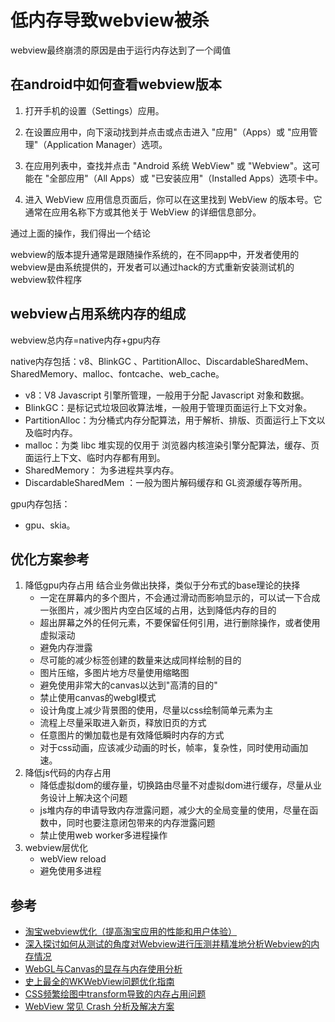 
# 低内存导致webview被杀

webview最终崩溃的原因是由于运行内存达到了一个阈值
## 在android中如何查看webview版本

1. 打开手机的设置（Settings）应用。
2. 在设置应用中，向下滚动找到并点击或点击进入 "应用"（Apps）或 "应用管理"（Application Manager）选项。
3. 在应用列表中，查找并点击 "Android 系统 WebView" 或 "Webview"。这可能在 "全部应用"（All Apps）或 "已安装应用"（Installed Apps）选项卡中。

4. 进入 WebView 应用信息页面后，你可以在这里找到 WebView 的版本号。它通常在应用名称下方或其他关于 WebView 的详细信息部分。

通过上面的操作，我们得出一个结论

webview的版本提升通常是跟随操作系统的，在不同app中，开发者使用的webview是由系统提供的，开发者可以通过hack的方式重新安装测试机的webview软件程序

## webview占用系统内存的组成

webview总内存=native内存+gpu内存

native内存包括：v8、BlinkGC 、PartitionAlloc、DiscardableSharedMem、SharedMemory、malloc、fontcache、web_cache。
- v8：V8 Javascript 引擎所管理，一般用于分配 Javascript 对象和数据。
- BlinkGC：是标记式垃圾回收算法堆，一般用于管理页面运行上下文对象。
- PartitionAlloc：为分桶式内存分配算法，用于解析、排版、页面运行上下文以及临时内存。
- malloc：为类 libc 堆实现的仅用于 浏览器内核渲染引擎分配算法，缓存、页面运行上下文、临时内存都有用到。
- SharedMemory： 为多进程共享内存。
- DiscardableSharedMem ：一般为图片解码缓存和 GL资源缓存等所用。

gpu内存包括：
- gpu、skia。


## 优化方案参考

1. 降低gpu内存占用
  结合业务做出抉择，类似于分布式的base理论的抉择
     - 一定在屏幕内的多个图片，不会通过滑动而影响显示的，可以试一下合成一张图片，减少图片内空白区域的占用，达到降低内存的目的
     - 超出屏幕之外的任何元素，不要保留任何引用，进行删除操作，或者使用虚拟滚动
     - 避免内存泄露
     - 尽可能的减少标签创建的数量来达成同样绘制的目的
     - 图片压缩，多图片地方尽量使用缩略图
     - 避免使用非常大的canvas以达到"高清的目的"
     - 禁止使用canvas的webgl模式
     - 设计角度上减少背景图的使用，尽量以css绘制简单元素为主
     - 流程上尽量采取进入新页，释放旧页的方式
     - 任意图片的懒加载也是有效降低瞬时内存的方式
     - 对于css动画，应该减少动画的时长，帧率，复杂性，同时使用动画加速。
2. 降低js代码的内存占用
    - 降低虚拟dom的缓存量，切换路由尽量不对虚拟dom进行缓存，尽量从业务设计上解决这个问题
    - js堆内存的申请导致内存泄露问题，减少大的全局变量的使用，尽量在函数中，同时也要注意闭包带来的内存泄露问题
    - 禁止使用web worker多进程操作
3. webview层优化
    - webView reload
    - 避免使用多进程

## 参考

- [淘宝webview优化（提高淘宝应用的性能和用户体验）](淘宝webview优化（提高淘宝应用的性能和用户体验）)
- [深入探讨如何从测试的角度对Webview进行压测并精准地分析Webview的内存情况](https://blog.csdn.net/breeze210/article/details/122470443)
- [WebGL与Canvas的显存与内存使用分析](https://it.cha138.com/python/show-5047448.html)
- [史上最全的WKWebView问题优化指南](https://zhuanlan.zhihu.com/p/58681116?from_voters_page=true)
- [CSS频繁绘图中transform导致的内存占用问题](https://www.cnblogs.com/abestxun/p/16303623.html)
- [WebView 常见 Crash 分析及解决方案](https://weibo.com/ttarticle/p/show?id=2309404736343732519322)